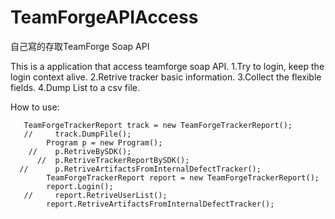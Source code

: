 TeamForgeAPIAccess
==================

自己寫的存取TeamForge Soap API

This is a application that access teamforge soap API. 
1.Try to login, keep the login context alive. 
2.Retrive tracker basic information.
3.Collect the flexible fields. 
4.Dump List<Tracker> to a csv file.

How to use:

       TeamForgeTrackerReport track = new TeamForgeTrackerReport();
       //     track.DumpFile();
            Program p = new Program();
        //    p.RetriveBySDK();
          //  p.RetriveTrackerReportBySDK();
      //      p.RetriveArtifactsFromInternalDefectTracker();
            TeamForgeTrackerReport report = new TeamForgeTrackerReport();
            report.Login();
       //     report.RetriveUserList();
            report.RetriveArtifactsFromInternalDefectTracker();

